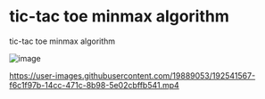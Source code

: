 # tic-tac toe minmax algorithm
 tic-tac toe minmax algorithm
 
 ![image](https://user-images.githubusercontent.com/19889053/192538284-e10b46c4-6bc7-4068-baa6-98f76d5f020b.png)



https://user-images.githubusercontent.com/19889053/192541567-f6c1f97b-14cc-471c-8b98-5e02cbffb541.mp4

